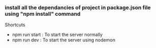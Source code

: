 
### install all the dependancies of project in package.json file using "npm install" command

Shortcuts
- npm run start : To start the server normally
- npm run dev : To start the server using nodemon